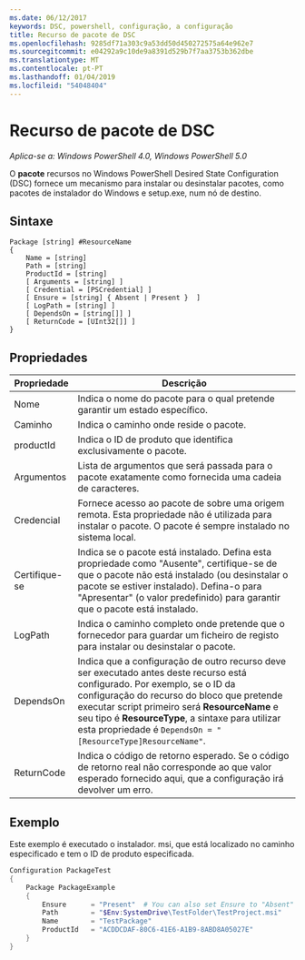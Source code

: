 ```yaml
---
ms.date: 06/12/2017
keywords: DSC, powershell, configuração, a configuração
title: Recurso de pacote de DSC
ms.openlocfilehash: 9285df71a303c9a53dd50d450272575a64e962e7
ms.sourcegitcommit: e04292a9c10de9a8391d529b7f7aa3753b362dbe
ms.translationtype: MT
ms.contentlocale: pt-PT
ms.lasthandoff: 01/04/2019
ms.locfileid: "54048404"
---
```

# <a name="dsc-package-resource"></a>Recurso de pacote de DSC

_Aplica-se a: Windows PowerShell 4.0, Windows PowerShell 5.0_

O **pacote** recursos no Windows PowerShell Desired State Configuration (DSC) fornece um mecanismo para instalar ou desinstalar pacotes, como pacotes de instalador do Windows e setup.exe, num nó de destino.

## <a name="syntax"></a>Sintaxe

```
Package [string] #ResourceName
{
    Name = [string]
    Path = [string]
    ProductId = [string]
    [ Arguments = [string] ]
    [ Credential = [PSCredential] ]
    [ Ensure = [string] { Absent | Present }  ]
    [ LogPath = [string] ]
    [ DependsOn = [string[]] ]
    [ ReturnCode = [UInt32[]] ]
}
```

## <a name="properties"></a>Propriedades

| Propriedade | Descrição |
| --- | --- |
| Nome| Indica o nome do pacote para o qual pretende garantir um estado específico.|
| Caminho| Indica o caminho onde reside o pacote.|
| productId| Indica o ID de produto que identifica exclusivamente o pacote.|
| Argumentos| Lista de argumentos que será passada para o pacote exatamente como fornecida uma cadeia de caracteres.|
| Credencial| Fornece acesso ao pacote de sobre uma origem remota. Esta propriedade não é utilizada para instalar o pacote. O pacote é sempre instalado no sistema local.|
| Certifique-se| Indica se o pacote está instalado. Defina esta propriedade como "Ausente", certifique-se de que o pacote não está instalado (ou desinstalar o pacote se estiver instalado). Defina-o para "Apresentar" (o valor predefinido) para garantir que o pacote está instalado.|
| LogPath| Indica o caminho completo onde pretende que o fornecedor para guardar um ficheiro de registo para instalar ou desinstalar o pacote.|
| DependsOn | Indica que a configuração de outro recurso deve ser executado antes deste recurso está configurado. Por exemplo, se o ID da configuração do recurso do bloco que pretende executar script primeiro será **ResourceName** e seu tipo é **ResourceType**, a sintaxe para utilizar esta propriedade é `DependsOn = "[ResourceType]ResourceName"`.|
| ReturnCode| Indica o código de retorno esperado. Se o código de retorno real não corresponde ao que valor esperado fornecido aqui, que a configuração irá devolver um erro.|

## <a name="example"></a>Exemplo

Este exemplo é executado o instalador. msi, que está localizado no caminho especificado e tem o ID de produto especificada.

```powershell
Configuration PackageTest
{
    Package PackageExample
    {
        Ensure      = "Present"  # You can also set Ensure to "Absent"
        Path        = "$Env:SystemDrive\TestFolder\TestProject.msi"
        Name        = "TestPackage"
        ProductId   = "ACDDCDAF-80C6-41E6-A1B9-8ABD8A05027E"
    }
}
```